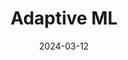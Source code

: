 ---  
layout: startup_page  
title: "Adaptive ML"  
id: "adaptiveml.com"  
permalink: "/adaptivemladaptiveml.com03122024/"  
website: "https://www.adaptive-ml.com/"  
funding_round: "Seed"  
funding_amount: "$20M"  
investors: "Index Ventures, ICONIQ Capital, Motier Ventures, Databricks Ventures, IRIS, HuggingFund by Factorial"  
about: "Adaptive ML helps companies perpetually improve their generative AI models based on user interactions. Their platform streamlines the creation of intuitive, engaging genAI applications, improving user experience and business outcomes by focusing on model alignment with user goals. This simplifies the complex process of fine-tuning and reinforcement learning for LLM-based products."  
markets: "AI, Technology, Information and Internet, Business/Productivity Software"  
hq: "Paris, Île-de-France, France"  
founded_year: "2023"  
linkedin: "https://www.linkedin.com/company/adaptive-ml"  
twitter: "https://twitter.com/AdaptiveML"  
instagram: ""  
facebook: ""  
crunchbase: "https://www.crunchbase.com/organization/adaptive-f6c0?utm_source=linkedin&utm_medium=referral&utm_campaign=linkedin_companies&utm_content=profile_cta_anon&trk=funding_crunchbase"  
pitchbook: "https://pitchbook.com/profiles/company/539661-97"  

date_display: "12-Mar-2024"  
date: "2024-03-12"

# SEO Optimization  
meta_title: "Adaptive ML - Seed Funding ($20M)"  
meta_description: "Adaptive ML, Adaptive ML helps companies perpetually improve their generative AI models based on user interactions. Their platform streamlines the creation of intu..."  
meta_keywords: "Adaptive ML, AI, Technology, Information and Internet, Business/Productivity Software, Seed funding"  
canonical_url: "https://startup.projectstartups.com/adaptivemladaptiveml.com03122024/"  
---